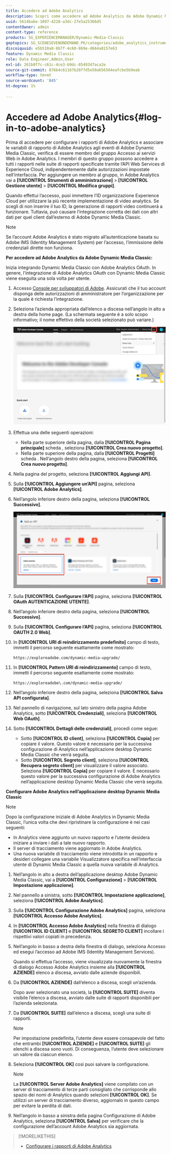 ```yaml
---
title: Accedere ad Adobe Analytics
description: Scopri come accedere ad Adobe Analytics da Adobe Dynamic Media Classic.
uuid: 5614babe-1097-4228-a3dc-27e5a25366d5
contentOwner: admin
content-type: reference
products: SG_EXPERIENCEMANAGER/Dynamic-Media-Classic
geptopics: SG_SCENESEVENONDEMAND_PK/categories/adobe_analytics_instrumentation_kit
discoiquuid: e5b510a8-8b7f-4c60-869e-d664a8157e63
feature: Dynamic Media Classic
role: Data Engineer,Admin,User
exl-id: 261b8f7c-c61c-4ce3-b9dc-8549347aca2e
source-git-commit: 876b4c61167b28f7d5e50a656564eafcbe5b9eab
workflow-type: tm+mt
source-wordcount: '845'
ht-degree: 1%

---
```


# Accedere ad Adobe Analytics{#log-in-to-adobe-analytics}

Prima di accedere per configurare i rapporti di Adobe Analytics e associare le variabili di rapporto di Adobe Analytics agli eventi di Adobe Dynamic Media Classic, verifica di essere membro del gruppo Accesso ai servizi Web in Adobe Analytics. I membri di questo gruppo possono accedere a tutti i rapporti nelle suite di rapporti specificate tramite l’API Web Services di Experience Cloud, indipendentemente dalle autorizzazioni impostate nell’interfaccia. Per aggiungere un membro al gruppo, in Adobe Analytics vai a **[!UICONTROL Strumenti di amministrazione]** > **[!UICONTROL Gestione utente]** > **[!UICONTROL Modifica gruppi]**.

Quando effettui l’accesso, puoi immettere l’ID organizzazione Experience Cloud per utilizzare la più recente implementazione di video analytics. Se scegli di non inserire il tuo ID, la generazione di rapporti video continuerà a funzionare. Tuttavia, può causare l’integrazione corretta dei dati con altri dati per quel client dall’esterno di Adobe Dynamic Media Classic.

>[!NOTE]
>
>Se l’account Adobe Analytics è stato migrato all’autenticazione basata su Adobe IMS (Identity Management System) per l’accesso, l’immissione delle credenziali dirette non funziona.

**Per accedere ad Adobe Analytics da Adobe Dynamic Media Classic:**

Inizia integrando Dynamic Media Classic con Adobe Analytics OAuth. In genere, l’integrazione di Adobe Analytics OAuth con Dynamic Media Classic viene eseguita una sola volta per utente.

1. Accesso [Console per sviluppatori di Adobe](https://developer.adobe.com/console). Assicurati che il tuo account disponga delle autorizzazioni di amministratore per l’organizzazione per la quale è richiesta l’integrazione.
1. Seleziona l’azienda appropriata dall’elenco a discesa nell’angolo in alto a destra della home page. (La schermata seguente è a solo scopo informativo; il nome effettivo della società selezionato può variare.)

   ![Crea un nuovo progetto](assets/analytics-oauth1.png)

1. Effettua una delle seguenti operazioni:

   * Nella parte superiore della pagina, dalla **[!UICONTROL Pagina principale]** scheda , seleziona **[!UICONTROL Crea nuovo progetto]**.
   * Nella parte superiore della pagina, dalla **[!UICONTROL Progetti]** scheda . Nell’angolo destro della pagina, seleziona **[!UICONTROL Crea nuovo progetto]**.

1. Nella pagina del progetto, seleziona **[!UICONTROL Aggiungi API]**.
1. Sulla **[!UICONTROL Aggiungere un’API]** pagina, seleziona **[!UICONTROL Adobe Analytics]**.
1. Nell’angolo inferiore destro della pagina, seleziona **[!UICONTROL Successivo]**.

   ![Aggiungere un’API](assets/analytics-oauth2.png)

1. Sulla **[!UICONTROL Configurare l’API]** pagina, seleziona **[!UICONTROL OAuth AUTENTICAZIONE UTENTE]**.
1. Nell’angolo inferiore destro della pagina, seleziona **[!UICONTROL Successivo]**.
1. Sulla **[!UICONTROL Configurare l’API]** pagina, seleziona **[!UICONTROL OAUTH 2.0 Web]**.
1. In **[!UICONTROL URI di reindirizzamento predefinito]** campo di testo, immetti il percorso seguente esattamente come mostrato:

   `https://exploreadobe.com/dynamic-media-upgrade/`

1. In **[!UICONTROL Pattern URI di reindirizzamento]** campo di testo, immetti il percorso seguente esattamente come mostrato:

   `https://exploreadobe\.com/dynamic-media-upgrade/`

1. Nell’angolo inferiore destro della pagina, seleziona **[!UICONTROL Salva API configurata]**.
1. Nel pannello di navigazione, sul lato sinistro della pagina Adobe Analytics, sotto **[!UICONTROL Credenziali]**, seleziona **[!UICONTROL Web OAuth]**.
1. Sotto **[!UICONTROL Dettagli delle credenziali]**, procedi come segue:
   * Sotto **[!UICONTROL ID client]**, seleziona **[!UICONTROL Copia]** per copiare il valore. Questo valore è necessario per la successiva configurazione di Analytics nell’applicazione desktop Dynamic Media Classic che verrà seguita.
   * Sotto **[!UICONTROL Segreto client]**, seleziona **[!UICONTROL Recupera segreto client]** per visualizzare il valore associato. Seleziona **[!UICONTROL Copia]** per copiare il valore. È necessario questo valore per la successiva configurazione di Adobe Analytics nell’applicazione desktop Dynamic Media Classic che verrà seguita.

**Configurare Adobe Analytics nell’applicazione desktop Dynamic Media Classic**

>[!NOTE]
>
>Dopo la configurazione iniziale di Adobe Analytics in Dynamic Media Classic, l’unica volta che devi ripristinare la configurazione è nei casi seguenti:
>
>* In Analytics viene aggiunto un nuovo rapporto e l’utente desidera iniziare a inviare i dati a tale nuovo rapporto.
>* Il server di tracciamento viene aggiornato in Adobe Analytics.
>* Una nuova variabile di tracciamento viene introdotta in un rapporto e desideri collegare una variabile Visualizzatore specifica nell’interfaccia utente di Dynamic Media Classic a quella nuova variabile di Analytics.

>


1. Nell’angolo in alto a destra dell’applicazione desktop Adobe Dynamic Media Classic, vai a **[!UICONTROL Configurazione]** > **[!UICONTROL Impostazione applicazione]**.
1. Nel pannello a sinistra, sotto **[!UICONTROL Impostazione applicazione]**, seleziona **[!UICONTROL Adobe Analytics]**.
1. Sulla **[!UICONTROL Configurazione Adobe Analytics]** pagina, seleziona **[!UICONTROL Accesso Adobe Analytics]**.
1. In **[!UICONTROL Accesso Adobe Analytics]** nella finestra di dialogo **[!UICONTROL ID CLIENT]** e **[!UICONTROL SEGRETO CLIENT]** incollare i rispettivi valori copiati in precedenza.
1. Nell’angolo in basso a destra della finestra di dialogo, seleziona Accesso ed esegui l’accesso ad Adobe IMS (Identity Management Services).

   Quando si effettua l’accesso, viene visualizzata nuovamente la finestra di dialogo Accesso Adobe Analytics insieme alla **[!UICONTROL AZIENDE]** elenco a discesa, avviato dalle aziende disponibili.

1. Da **[!UICONTROL AZIENDE]** dall’elenco a discesa, scegli un’azienda.

   Dopo aver selezionato una società, la **[!UICONTROL SUITE]** diventa visibile l’elenco a discesa, avviato dalle suite di rapporti disponibili per l’azienda selezionata.

1. Da **[!UICONTROL SUITE]** dall’elenco a discesa, scegli una suite di rapporti.

   >[!NOTE]
   >
   >Per impostazione predefinita, l’utente deve essere consapevole del fatto che entrambi **[!UICONTROL AZIENDE]** e **[!UICONTROL SUITE]** gli elenchi a discesa sono vuoti. Di conseguenza, l’utente deve selezionare un valore da ciascun elenco.

1. Seleziona **[!UICONTROL OK]** così puoi salvare la configurazione.

   >[!NOTE]
   >
   >La **[!UICONTROL Server Adobe Analytics]** viene compilato con un server di tracciamento di terze parti consigliato che corrisponde allo spazio dei nomi di Analytics quando selezioni **[!UICONTROL OK]**. Se utilizzi un server di tracciamento diverso, aggiornalo in questo campo per evitare la perdita di dati.

1. Nell’angolo in basso a sinistra della pagina Configurazione di Adobe Analytics, seleziona **[!UICONTROL Salva]** per verificare che la configurazione dell’account Adobe Analytics sia aggiornata.

>[!MORELIKETHIS]
>
>* [Configurare i rapporti di Adobe Analytics](configuring-analytics-reports.md#configuring_adobe_analytics_reports)


